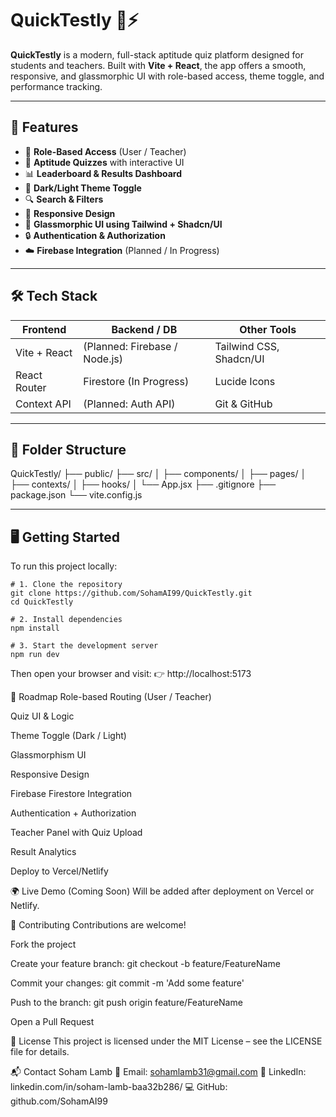 # QuickTestly 🧠⚡

**QuickTestly** is a modern, full-stack aptitude quiz platform designed for students and teachers. Built with **Vite + React**, the app offers a smooth, responsive, and glassmorphic UI with role-based access, theme toggle, and performance tracking.

---

## 🚀 Features

- 👤 **Role-Based Access** (User / Teacher)
- 🧪 **Aptitude Quizzes** with interactive UI
- 📊 **Leaderboard & Results Dashboard**
- 🌙 **Dark/Light Theme Toggle**
- 🔍 **Search & Filters**
- 📱 **Responsive Design**
- 🎨 **Glassmorphic UI using Tailwind + Shadcn/UI**
- 🔒 **Authentication & Authorization**
- ☁️ **Firebase Integration** (Planned / In Progress)

---

## 🛠️ Tech Stack

| Frontend         | Backend / DB            | Other Tools               |
|------------------|--------------------------|----------------------------|
| Vite + React     | (Planned: Firebase / Node.js) | Tailwind CSS, Shadcn/UI   |
| React Router     | Firestore (In Progress)  | Lucide Icons               |
| Context API      | (Planned: Auth API)      | Git & GitHub               |

---

## 📁 Folder Structure

QuickTestly/
├── public/
├── src/
│ ├── components/
│ ├── pages/
│ ├── contexts/
│ ├── hooks/
│ └── App.jsx
├── .gitignore
├── package.json
└── vite.config.js

---

## 🖥️ Getting Started

To run this project locally:

```
# 1. Clone the repository
git clone https://github.com/SohamAI99/QuickTestly.git
cd QuickTestly

# 2. Install dependencies
npm install

# 3. Start the development server
npm run dev
```

Then open your browser and visit:
👉 http://localhost:5173


📌 Roadmap
 Role-based Routing (User / Teacher)

 Quiz UI & Logic

 Theme Toggle (Dark / Light)

 Glassmorphism UI

 Responsive Design

 Firebase Firestore Integration

 Authentication + Authorization

 Teacher Panel with Quiz Upload

 Result Analytics

 Deploy to Vercel/Netlify

🌍 Live Demo (Coming Soon)
Will be added after deployment on Vercel or Netlify.

🤝 Contributing
Contributions are welcome!

Fork the project

Create your feature branch: git checkout -b feature/FeatureName

Commit your changes: git commit -m 'Add some feature'

Push to the branch: git push origin feature/FeatureName

Open a Pull Request

📄 License
This project is licensed under the MIT License – see the LICENSE file for details.

📬 Contact
Soham Lamb
📧 Email: sohamlamb31@gmail.com
🔗 LinkedIn: linkedin.com/in/soham-lamb-baa32b286/
💻 GitHub: github.com/SohamAI99


